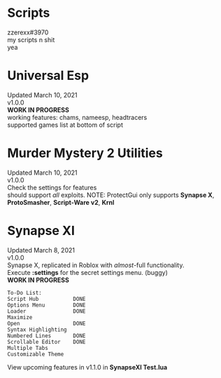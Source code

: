 # Scripts
zzerexx#3970  
my scripts n shit  
yea  
  
# Universal Esp  
Updated March 10, 2021  
v1.0.0  
**WORK IN PROGRESS**  
working features: chams, nameesp, headtracers  
supported games list at bottom of script  
  
# Murder Mystery 2 Utilities  
Updated March 10, 2021  
v1.0.0  
Check the settings for features  
should support *all* exploits. NOTE: ProtectGui only supports **Synapse X**, **ProtoSmasher**, **Script-Ware v2**, **Krnl**  
  
# Synapse XI  
Updated March 8, 2021  
v1.0.0   
Synapse X, replicated in Roblox with *almost*-full functionality.  
Execute **:settings** for the secret settings menu. (buggy)  
**WORK IN PROGRESS**  
```
To-Do List:
Script Hub           DONE
Options Menu         DONE
Loader               DONE
Maximize             
Open                 DONE
Syntax Highlighting  
Numbered Lines       DONE
Scrollable Editor    DONE
Multiple Tabs        
Customizable Theme   
```  
View upcoming features in v1.1.0 in **SynapseXI Test.lua**  
